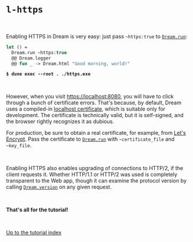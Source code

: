 # `l-https`

<br>

Enabling HTTPS in Dream is very easy: just pass `~https:true` to
[`Dream.run`](https://aantron.github.io/dream/#val-run):

```ocaml
let () =
  Dream.run ~https:true
  @@ Dream.logger
  @@ fun _ -> Dream.html "Good morning, world!"
```

<pre><code><b>$ dune exec --root . ./https.exe</b></code></pre>

<br>

However, when you visit [https://localhost:8080](https://localhost:8080), you
will have to click through a bunch of certificate errors. That's because, by
default, Dream uses a compiled-in
[localhost certificate](https://github.com/aantron/dream/tree/master/src/certificate),
which is suitable only for development. The certificate is technically valid,
but it is self-signed, and the browser rightly recognizes it as dubious.

For production, be sure to obtain a real certificate, for example, from
[Let's Encrypt](https://letsencrypt.org/). Pass the certificate to
[`Dream.run`](https://aantron.github.io/dream/#val-run) with `~certificate_file`
and `~key_file`.

<br>

Enabling HTTPS also enables upgrading of connections to HTTP/2, if the client
requests it. Whether HTTP/1.1 or HTTP/2 was used is completely transparent to
the Web app, though it can examine the protocol version by calling
[`Dream.version`](https://aantron.github.io/dream/#val-version) on any given
request.

<br>

**That's all for the tutorial!**

<br>

[Up to the tutorial index](../#readme)

